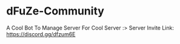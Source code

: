 # dFuZe-Community
A Cool Bot To Manage Server 
For Cool Server :>
Server Invite Link: 
https://discord.gg/dfzum6E
